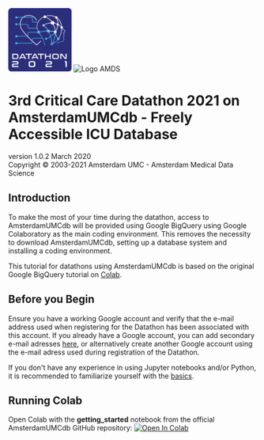 <img src="https://github.com/AmsterdamUMC/AmsterdamUMCdb/blob/master/img/logo_esicm_datathon_2021.png?raw=1" alt="Logo Datathon" width=128px/>

<img src="https://github.com/AmsterdamUMC/AmsterdamUMCdb/blob/master/img/logo_amds.png?raw=1" alt="Logo AMDS" width=128px/>

# 3rd Critical Care Datathon 2021 on AmsterdamUMCdb - Freely Accessible ICU Database

version 1.0.2 March 2020  
Copyright &copy; 2003-2021 Amsterdam UMC - Amsterdam Medical Data Science

## Introduction
To make the most of your time during the datathon, access to AmsterdamUMCdb will be provided using Google BigQuery using Google Colaboratory as the main coding environment. This removes the necessity to download AmsterdamUMCdb, setting up a database system and installing a coding environment.

This tutorial for datathons using AmsterdamUMCdb is based on the original Google BigQuery tutorial on [Colab](https://colab.research.google.com/notebooks/bigquery.ipynb).

## Before you Begin
Ensure you have a working Google account and verify that the e-mail address used when registering for the Datathon has been associated with this account. If you already have a Google account, you can add secondary e-mail adresses [here](https://myaccount.google.com/alternateemail), or alternatively create another Google account using the e-mail adress used during registration of the Datathon.

If you don't have any experience in using Jupyter notebooks and/or Python, it is recommended to familiarize yourself with the [basics](https://colab.research.google.com/notebooks/intro.ipynb).

## Running Colab
Open Colab with the **getting_started** notebook from the official AmsterdamUMCdb GitHub repository: [![Open In Colab](https://colab.research.google.com/assets/colab-badge.svg)](https://colab.research.google.com/github/AmsterdamUMC/AmsterdamUMCdb/blob/master/datathons/2021-04-amsterdam-datathon-colab/getting_started.ipynb)
